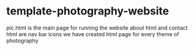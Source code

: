 # template-photography-website
pic.html is the main page for running the website
about html and contact html are nav bar icons
we have created html page for every theme of photography
